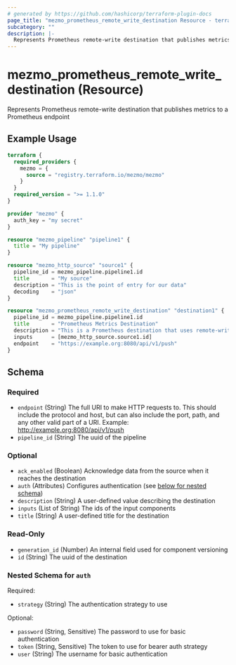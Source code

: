 ```yaml
---
# generated by https://github.com/hashicorp/terraform-plugin-docs
page_title: "mezmo_prometheus_remote_write_destination Resource - terraform-provider-mezmo"
subcategory: ""
description: |-
  Represents Prometheus remote-write destination that publishes metrics to a Prometheus endpoint
---
```


# mezmo_prometheus_remote_write_destination (Resource)

Represents Prometheus remote-write destination that publishes metrics to a Prometheus endpoint

## Example Usage

```terraform
terraform {
  required_providers {
    mezmo = {
      source = "registry.terraform.io/mezmo/mezmo"
    }
  }
  required_version = ">= 1.1.0"
}

provider "mezmo" {
  auth_key = "my secret"
}

resource "mezmo_pipeline" "pipeline1" {
  title = "My pipeline"
}

resource "mezmo_http_source" "source1" {
  pipeline_id = mezmo_pipeline.pipeline1.id
  title       = "My source"
  description = "This is the point of entry for our data"
  decoding    = "json"
}

resource "mezmo_prometheus_remote_write_destination" "destination1" {
  pipeline_id = mezmo_pipeline.pipeline1.id
  title       = "Prometheus Metrics Destination"
  description = "This is a Prometheus destination that uses remote-write method"
  inputs      = [mezmo_http_source.source1.id]
  endpoint    = "https://example.org:8080/api/v1/push"
}
```

<!-- schema generated by tfplugindocs -->
## Schema

### Required

- `endpoint` (String) The full URI to make HTTP requests to. This should include the protocol and host, but can also include the port, path, and any other valid part of a URI. Example: http://example.org:8080/api/v1/push
- `pipeline_id` (String) The uuid of the pipeline

### Optional

- `ack_enabled` (Boolean) Acknowledge data from the source when it reaches the destination
- `auth` (Attributes) Configures authentication (see [below for nested schema](#nestedatt--auth))
- `description` (String) A user-defined value describing the destination
- `inputs` (List of String) The ids of the input components
- `title` (String) A user-defined title for the destination

### Read-Only

- `generation_id` (Number) An internal field used for component versioning
- `id` (String) The uuid of the destination

<a id="nestedatt--auth"></a>
### Nested Schema for `auth`

Required:

- `strategy` (String) The authentication strategy to use

Optional:

- `password` (String, Sensitive) The password to use for basic authentication
- `token` (String, Sensitive) The token to use for bearer auth strategy
- `user` (String) The username for basic authentication
